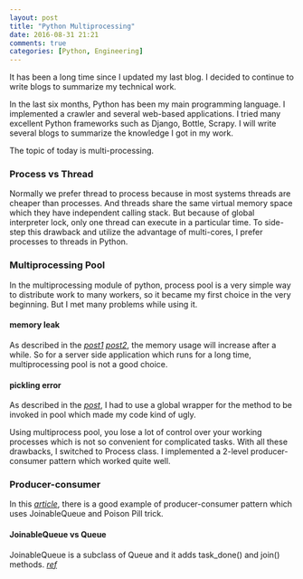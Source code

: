```yaml
---
layout: post
title: "Python Multiprocessing"
date: 2016-08-31 21:21
comments: true
categories: [Python, Engineering]
---
```

It has been a long time since I updated my last blog. I decided to continue to write blogs to summarize my technical work.

In the last six months, Python has been my main programming language. I implemented a crawler and several web-based applications. I tried many excellent Python frameworks such as Django, Bottle, Scrapy. I will write several blogs to summarize the knowledge I got in my work.

The topic of today is multi-processing.

### Process vs Thread
Normally we prefer thread to process because in most systems threads are cheaper than processes.  And threads share the same virtual memory space which they have independent calling stack. But because of global interpreter lock, only one thread can execute in a particular time. To side-step this drawback and utilize the advantage of multi-cores, I prefer processes to threads in Python.

### Multiprocessing Pool
In the multiprocessing module of python, process pool is a very simple way to distribute work to many workers, so it became my first choice in the very beginning. But I met many problems while using it.

#### memory leak
As described in the [*post1*](http://stackoverflow.com/questions/21485319/high-memory-usage-using-python-multiprocessing/21613370) [*post2*](http://stackoverflow.com/questions/8777324/leaking-memory-with-multiprocessing-pool-even-after-close), the memory usage will increase after a while. So for a server side application which runs for a long time, multiprocessing pool is not a good choice.

#### pickling error
As described in the [*post*](http://stackoverflow.com/questions/8804830/python-multiprocessing-pickling-error?rq=1), I had to use a global wrapper for the method to be invoked in pool which made my code kind of ugly.

Using multiprocess pool, you lose a lot of control over your working processes which is not so convenient for complicated tasks. With all these drawbacks, I switched to Process class. I implemented a 2-level producer-consumer pattern which worked quite well.

### Producer-consumer
In this [*article*](https://pymotw.com/2/multiprocessing/communication.html), there is a good example of producer-consumer pattern which uses JoinableQueue and Poison Pill trick.

#### JoinableQueue vs Queue

JoinableQueue is a subclass of Queue and it adds task_done() and join() methods. [*ref*](http://stackoverflow.com/questions/31230241/queue-vs-joinablequeue-in-python)

